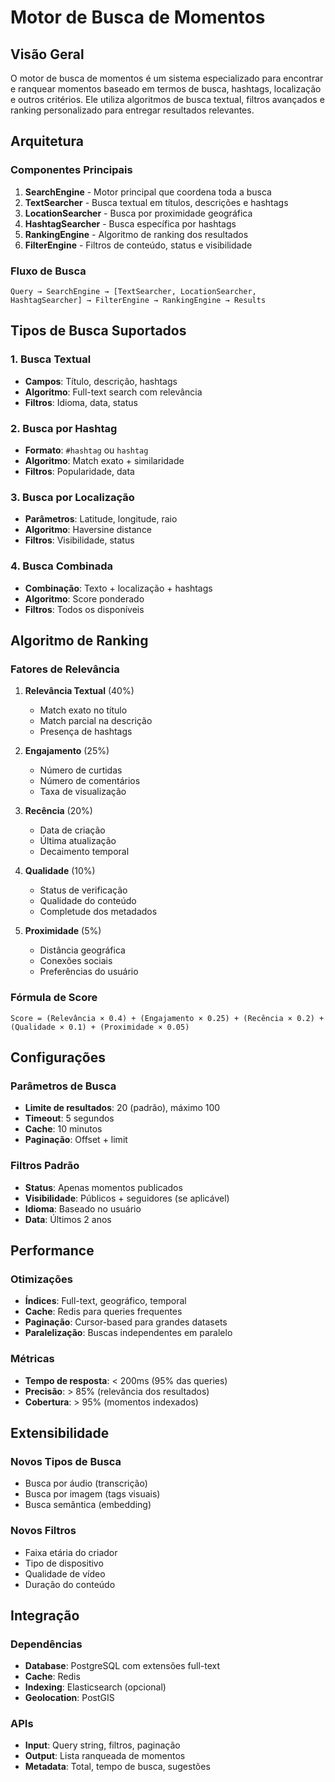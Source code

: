 # Motor de Busca de Momentos

## Visão Geral

O motor de busca de momentos é um sistema especializado para encontrar e ranquear momentos baseado em termos de busca, hashtags, localização e outros critérios. Ele utiliza algoritmos de busca textual, filtros avançados e ranking personalizado para entregar resultados relevantes.

## Arquitetura

### Componentes Principais

1. **SearchEngine** - Motor principal que coordena toda a busca
2. **TextSearcher** - Busca textual em títulos, descrições e hashtags
3. **LocationSearcher** - Busca por proximidade geográfica
4. **HashtagSearcher** - Busca específica por hashtags
5. **RankingEngine** - Algoritmo de ranking dos resultados
6. **FilterEngine** - Filtros de conteúdo, status e visibilidade

### Fluxo de Busca

```
Query → SearchEngine → [TextSearcher, LocationSearcher, HashtagSearcher] → FilterEngine → RankingEngine → Results
```

## Tipos de Busca Suportados

### 1. Busca Textual

-   **Campos**: Título, descrição, hashtags
-   **Algoritmo**: Full-text search com relevância
-   **Filtros**: Idioma, data, status

### 2. Busca por Hashtag

-   **Formato**: `#hashtag` ou `hashtag`
-   **Algoritmo**: Match exato + similaridade
-   **Filtros**: Popularidade, data

### 3. Busca por Localização

-   **Parâmetros**: Latitude, longitude, raio
-   **Algoritmo**: Haversine distance
-   **Filtros**: Visibilidade, status

### 4. Busca Combinada

-   **Combinação**: Texto + localização + hashtags
-   **Algoritmo**: Score ponderado
-   **Filtros**: Todos os disponíveis

## Algoritmo de Ranking

### Fatores de Relevância

1. **Relevância Textual** (40%)

    - Match exato no título
    - Match parcial na descrição
    - Presença de hashtags

2. **Engajamento** (25%)

    - Número de curtidas
    - Número de comentários
    - Taxa de visualização

3. **Recência** (20%)

    - Data de criação
    - Última atualização
    - Decaimento temporal

4. **Qualidade** (10%)

    - Status de verificação
    - Qualidade do conteúdo
    - Completude dos metadados

5. **Proximidade** (5%)
    - Distância geográfica
    - Conexões sociais
    - Preferências do usuário

### Fórmula de Score

```
Score = (Relevância × 0.4) + (Engajamento × 0.25) + (Recência × 0.2) + (Qualidade × 0.1) + (Proximidade × 0.05)
```

## Configurações

### Parâmetros de Busca

-   **Limite de resultados**: 20 (padrão), máximo 100
-   **Timeout**: 5 segundos
-   **Cache**: 10 minutos
-   **Paginação**: Offset + limit

### Filtros Padrão

-   **Status**: Apenas momentos publicados
-   **Visibilidade**: Públicos + seguidores (se aplicável)
-   **Idioma**: Baseado no usuário
-   **Data**: Últimos 2 anos

## Performance

### Otimizações

-   **Índices**: Full-text, geográfico, temporal
-   **Cache**: Redis para queries frequentes
-   **Paginação**: Cursor-based para grandes datasets
-   **Paralelização**: Buscas independentes em paralelo

### Métricas

-   **Tempo de resposta**: < 200ms (95% das queries)
-   **Precisão**: > 85% (relevância dos resultados)
-   **Cobertura**: > 95% (momentos indexados)

## Extensibilidade

### Novos Tipos de Busca

-   Busca por áudio (transcrição)
-   Busca por imagem (tags visuais)
-   Busca semântica (embedding)

### Novos Filtros

-   Faixa etária do criador
-   Tipo de dispositivo
-   Qualidade de vídeo
-   Duração do conteúdo

## Integração

### Dependências

-   **Database**: PostgreSQL com extensões full-text
-   **Cache**: Redis
-   **Indexing**: Elasticsearch (opcional)
-   **Geolocation**: PostGIS

### APIs

-   **Input**: Query string, filtros, paginação
-   **Output**: Lista ranqueada de momentos
-   **Metadata**: Total, tempo de busca, sugestões
